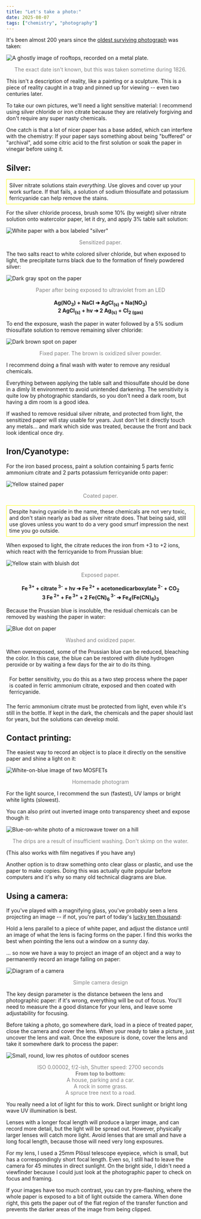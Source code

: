 ```yaml
---
title: "Let's take a photo:"
date: 2025-08-07
tags: ["chemistry", "photography"]
---
```


It's been almost 200 years since the [oldest surviving photograph](https://en.wikipedia.org/wiki/View_from_the_Window_at_Le_Gras) was taken:

![A ghostly image of rooftops, recorded on a metal plate.](/projects/take_a_photo/first_photo.jpg)
<center style='color: gray'>The exact date isn't known, but this was taken sometime during 1826.</center>

This isn't a description of reality, like a painting or a sculpture.
This is a piece of reality caught in a trap and pinned up for viewing -- even two centuries later.

To take our own pictures, we'll need a light sensitive material:
I recommend using silver chloride or iron citrate because they are relatively forgiving and don't require any super nasty chemicals.

One catch is that a lot of nicer paper has a base added, which can interfere with the chemistry:
If your paper says something about being "buffered" or "archival", add some citric acid to the first solution or soak the paper in vinegar before using it. 

## Silver:

<div style="border: 1px solid yellow; padding: 0.5em;">
Silver nitrate solutions stain <em>everything</em>. 
Use gloves and cover up your work surface.
If that fails, a solution of sodium thiosulfate and potassium ferricyanide can help remove the stains.
</div>

For the silver chloride process, brush some 10% (by weight) silver nitrate solution onto watercolor paper, let it dry, and apply 3% table salt solution:

![White paper with a box labeled "silver"](silver1.jpg)
<center style='color: gray'>Sensitized paper.</center>

The two salts react to white colored silver chloride, but when exposed to light, the precipitate turns black due to the formation of finely powdered silver:
 
![Dark gray spot on the paper](silver2.jpg)
<center style='color: gray'>Paper after being exposed to ultraviolet from an LED</center>
<br>
<center><b>Ag(NO<sub>3</sub>) + NaCl ➔ AgCl<sub>(s)</sub> + Na(NO<sub>3</sub>)</b></center> 
<center><b>2 AgCl<sub>(s)</sub> + hv ➔ 2 Ag<sub>(s)</sub> + Cl<sub>2 (gas)</sub></b></center> 

To end the exposure, wash the paper in water followed by a 5% sodium thiosulfate solution to remove remaining silver chloride:

![Dark brown spot on paper](silver3.jpg)
<center style='color: gray'>Fixed paper. The brown is oxidized silver powder.</center>

I recommend doing a final wash with water to remove any residual chemicals.

Everything between applying the table salt and thiosulfate should be done in a dimly lit environment to avoid unintended darkening. 
The sensitivity is quite low by photographic standards, so you don't need a dark room, but having a dim room is a good idea.

If washed to remove residual silver nitrate, and protected from light, the sensitized paper will stay usable for years. 
Just don't let it directly touch any metals... and mark which side was treated, because the front and back look identical once dry.

## Iron/Cyanotype:

For the iron based process, paint a solution containing 5 parts ferric ammonium citrate and 2 parts potassium ferricyanide onto paper:

![Yellow stained paper](iron1.jpg)
<center style='color: gray'>Coated paper.</center>
<br>
<div style="border: 1px solid yellow; padding: 0.5em;">
Despite having cyanide in the name, these chemicals are not very toxic, and don't stain nearly as bad as silver nitrate does.
That being said, still use gloves unless you want to do a very good smurf impression the next time you go outside.
</div>

When exposed to light, the citrate reduces the iron from +3 to +2 ions, which react with the ferricyanide to from Prussian blue:

![Yellow stain with bluish dot](iron2.jpg)
<center style='color: gray'>Exposed paper.</center>
<br>
<center><b>Fe<sup> 3+</sup> + citrate<sup> 3-</sup> + hv ➔ Fe<sup> 2+</sup> + acetonedicarboxylate<sup> 2-</sup> + CO<sub>2</sub></b></center> 
<center><b>3 Fe<sup> 2+</sup> + Fe<sup> 3+</sup> + 2 Fe(CN)<sub>6</sub><sup> 3-</sup> ➔ Fe<sub>4</sub>(Fe(CN)<sub>6</sub>)<sub>3</sub></b></center> 

Because the Prussian blue is insoluble, the residual chemicals can be removed by washing the paper in water:

![Blue dot on paper](iron3.jpg)
<center style='color: gray'>Washed and oxidized paper.</center>

When overexposed, some of the Prussian blue can be reduced, bleaching the color. 
In this case, the blue can be restored with dilute hydrogen peroxide or by waiting a few days for the air to do its thing. 

<div style="border: 1px solid white; padding: 0.5em;">
For better sensitivity, you do this as a two step process where the paper is coated in ferric ammonium citrate, exposed and then coated with ferricyanide.
</div>

The ferric ammonium citrate must be protected from light, even while it's still in the bottle.
If kept in the dark, the chemicals and the paper should last for years, but the solutions can develop mold.

## Contact printing:

The easiest way to record an object is to place it directly on the sensitive paper and shine a light on it:

![White-on-blue image of two MOSFETs](fets.jpg)
<center style='color: gray'>Homemade photogram</center>

For the light source, I recommend the sun (fastest), UV lamps or bright white lights (slowest).

You can also print out inverted image onto transparency sheet and expose though it:

![Blue-on-white photo of a microwave tower on a hill](fake_photo.jpg)
<center style='color: gray'>The drips are a result of insufficient washing. Don't skimp on the water.</center>

(This also works with film negatives if you have any)

Another option is to draw something onto clear glass or plastic, and use the paper to make copies.
Doing this was actually quite popular before computers and it's why so many old technical diagrams are blue. 

## Using a camera:

If you've played with a magnifying glass, you've probably seen a lens projecting an image --
if not, you're part of today's [lucky ten thousand](https://xkcd.com/1053/):

Hold a lens parallel to a piece of white paper, and adjust the distance until an image of what the lens is facing forms on the paper.
I find this works the best when pointing the lens out a window on a sunny day.

... so now we have a way to project an image of an object and a way to permanently record an image falling on paper:

![Diagram of a camera](camera.svg)
<center style='color: gray'>Simple camera design</center>

The key design parameter is the distance between the lens and photographic paper: if it's wrong, everything will be out of focus. 
You'll need to measure the a good distance for your lens, and leave some adjustability for focusing.

Before taking a photo, go somewhere dark, load in a piece of treated paper, close the camera and cover the lens.
When your ready to take a picture, just uncover the lens and wait.
Once the exposure is done, cover the lens and take it somewhere dark to process the paper:

![Small, round, low res photos of outdoor scenes](photos.jpg)
<center style='color: gray'>
ISO 0.00002, f/2-ish, Shutter speed: 2700 seconds<br>
<b>From top to bottom:</b><br>
A house, parking and a car.<br>
A rock in some grass.<br>
A spruce tree next to a road.
</center>

You really need a lot of light for this to work. 
Direct sunlight or bright long wave UV illumination is best. 

Lenses with a longer focal length will produce a larger image, and can record more detail, but the light will be spread out.
However, physically larger lenses will catch more light.
Avoid lenses that are small and have a long focal length, because those will need very long exposures.

For my lens, I used a 25mm Plössl telescope eyepiece, which is small, but has a correspondingly short focal length.
Even so, I still had to leave the camera for 45 minutes in direct sunlight.
On the bright side, I didn't need a viewfinder because I could just look at the photographic paper to check on focus and framing.

If your images have too much contrast, you can try pre-flashing, where the whole paper is exposed to a bit of light outside the camera.
When done right, this gets the paper out of the flat region of the transfer function and prevents the darker areas of the image from being clipped.
